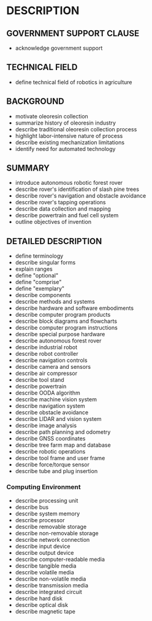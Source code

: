 # DESCRIPTION

## GOVERNMENT SUPPORT CLAUSE

- acknowledge government support

## TECHNICAL FIELD

- define technical field of robotics in agriculture

## BACKGROUND

- motivate oleoresin collection
- summarize history of oleoresin industry
- describe traditional oleoresin collection process
- highlight labor-intensive nature of process
- describe existing mechanization limitations
- identify need for automated technology

## SUMMARY

- introduce autonomous robotic forest rover
- describe rover's identification of slash pine trees
- describe rover's navigation and obstacle avoidance
- describe rover's tapping operations
- describe data collection and mapping
- describe powertrain and fuel cell system
- outline objectives of invention

## DETAILED DESCRIPTION

- define terminology
- describe singular forms
- explain ranges
- define "optional"
- define "comprise"
- define "exemplary"
- describe components
- describe methods and systems
- describe hardware and software embodiments
- describe computer program products
- describe block diagrams and flowcharts
- describe computer program instructions
- describe special purpose hardware
- describe autonomous forest rover
- describe industrial robot
- describe robot controller
- describe navigation controls
- describe camera and sensors
- describe air compressor
- describe tool stand
- describe powertrain
- describe OODA algorithm
- describe machine vision system
- describe navigation system
- describe obstacle avoidance
- describe LIDAR and vision system
- describe image analysis
- describe path planning and odometry
- describe GNSS coordinates
- describe tree farm map and database
- describe robotic operations
- describe tool frame and user frame
- describe force/torque sensor
- describe tube and plug insertion

### Computing Environment

- describe processing unit
- describe bus
- describe system memory
- describe processor
- describe removable storage
- describe non-removable storage
- describe network connection
- describe input device
- describe output device
- describe computer-readable media
- describe tangible media
- describe volatile media
- describe non-volatile media
- describe transmission media
- describe integrated circuit
- describe hard disk
- describe optical disk
- describe magnetic tape

